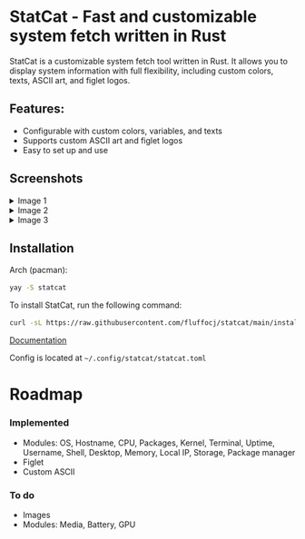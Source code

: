 # StatCat - Fast and customizable system fetch written in Rust

StatCat is a customizable system fetch tool written in Rust. It allows you to display system information with full flexibility, including custom colors, texts, ASCII art, and figlet logos.

## Features:
- Configurable with custom colors, variables, and texts
- Supports custom ASCII art and figlet logos
- Easy to set up and use

## Screenshots
<details>
  <summary>Image 1</summary>
  
  ![Example](/images/image.png)
</details>

<details>
  <summary>Image 2</summary>
  
  ![Example](/images/image2.png)
</details>

<details>
  <summary>Image 3</summary>
  
  ![Example](/images/image3.png)
</details>

## Installation
Arch (pacman):
```bash 
yay -S statcat
```

To install StatCat, run the following command:
```bash
curl -sL https://raw.githubusercontent.com/fluffocj/statcat/main/install.sh | bash
```

[Documentation](https://github.com/FluffoCJ/StatCat/wiki)

Config is located at ```~/.config/statcat/statcat.toml```



# Roadmap

### Implemented
- Modules: OS, Hostname, CPU, Packages, Kernel,
Terminal, Uptime, Username, Shell, Desktop, Memory,
Local IP, Storage, Package manager
- Figlet
- Custom ASCII

### To do
- Images
- Modules: Media, Battery, GPU

</details>

